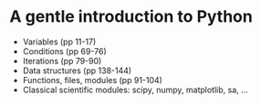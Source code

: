 # A gentle introduction to Python

- Variables (pp 11-17)
- Conditions (pp 69-76)
- Iterations (pp 79-90)
- Data structures (pp 138-144)
- Functions, files, modules (pp 91-104)
- Classical scientific modules: scipy, numpy, matplotlib, sa, …
